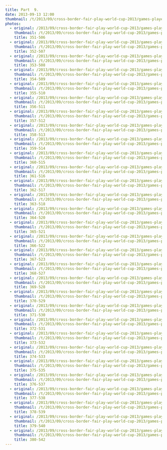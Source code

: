```yaml
---
title: Part  9.
date: 2013-09-13 12:00
thumbnail: /t/2013/09/cross-border-fair-play-world-cup-2013/games-players-supporters/part-9/351-506.jpg
photos:
  - original: /2013/09/cross-border-fair-play-world-cup-2013/games-players-supporters/part-9/351-506.jpg
    thumbnail: /t/2013/09/cross-border-fair-play-world-cup-2013/games-players-supporters/part-9/351-506.jpg
    title: 351-506
  - original: /2013/09/cross-border-fair-play-world-cup-2013/games-players-supporters/part-9/352-507.jpg
    thumbnail: /t/2013/09/cross-border-fair-play-world-cup-2013/games-players-supporters/part-9/352-507.jpg
    title: 352-507
  - original: /2013/09/cross-border-fair-play-world-cup-2013/games-players-supporters/part-9/353-508.jpg
    thumbnail: /t/2013/09/cross-border-fair-play-world-cup-2013/games-players-supporters/part-9/353-508.jpg
    title: 353-508
  - original: /2013/09/cross-border-fair-play-world-cup-2013/games-players-supporters/part-9/354-509.jpg
    thumbnail: /t/2013/09/cross-border-fair-play-world-cup-2013/games-players-supporters/part-9/354-509.jpg
    title: 354-509
  - original: /2013/09/cross-border-fair-play-world-cup-2013/games-players-supporters/part-9/355-510.jpg
    thumbnail: /t/2013/09/cross-border-fair-play-world-cup-2013/games-players-supporters/part-9/355-510.jpg
    title: 355-510
  - original: /2013/09/cross-border-fair-play-world-cup-2013/games-players-supporters/part-9/356-511.jpg
    thumbnail: /t/2013/09/cross-border-fair-play-world-cup-2013/games-players-supporters/part-9/356-511.jpg
    title: 356-511
  - original: /2013/09/cross-border-fair-play-world-cup-2013/games-players-supporters/part-9/357-512.jpg
    thumbnail: /t/2013/09/cross-border-fair-play-world-cup-2013/games-players-supporters/part-9/357-512.jpg
    title: 357-512
  - original: /2013/09/cross-border-fair-play-world-cup-2013/games-players-supporters/part-9/358-513.jpg
    thumbnail: /t/2013/09/cross-border-fair-play-world-cup-2013/games-players-supporters/part-9/358-513.jpg
    title: 358-513
  - original: /2013/09/cross-border-fair-play-world-cup-2013/games-players-supporters/part-9/359-514.jpg
    thumbnail: /t/2013/09/cross-border-fair-play-world-cup-2013/games-players-supporters/part-9/359-514.jpg
    title: 359-514
  - original: /2013/09/cross-border-fair-play-world-cup-2013/games-players-supporters/part-9/360-515.jpg
    thumbnail: /t/2013/09/cross-border-fair-play-world-cup-2013/games-players-supporters/part-9/360-515.jpg
    title: 360-515
  - original: /2013/09/cross-border-fair-play-world-cup-2013/games-players-supporters/part-9/361-516.jpg
    thumbnail: /t/2013/09/cross-border-fair-play-world-cup-2013/games-players-supporters/part-9/361-516.jpg
    title: 361-516
  - original: /2013/09/cross-border-fair-play-world-cup-2013/games-players-supporters/part-9/362-517.jpg
    thumbnail: /t/2013/09/cross-border-fair-play-world-cup-2013/games-players-supporters/part-9/362-517.jpg
    title: 362-517
  - original: /2013/09/cross-border-fair-play-world-cup-2013/games-players-supporters/part-9/363-518.jpg
    thumbnail: /t/2013/09/cross-border-fair-play-world-cup-2013/games-players-supporters/part-9/363-518.jpg
    title: 363-518
  - original: /2013/09/cross-border-fair-play-world-cup-2013/games-players-supporters/part-9/364-520.jpg
    thumbnail: /t/2013/09/cross-border-fair-play-world-cup-2013/games-players-supporters/part-9/364-520.jpg
    title: 364-520
  - original: /2013/09/cross-border-fair-play-world-cup-2013/games-players-supporters/part-9/365-521.jpg
    thumbnail: /t/2013/09/cross-border-fair-play-world-cup-2013/games-players-supporters/part-9/365-521.jpg
    title: 365-521
  - original: /2013/09/cross-border-fair-play-world-cup-2013/games-players-supporters/part-9/366-522.jpg
    thumbnail: /t/2013/09/cross-border-fair-play-world-cup-2013/games-players-supporters/part-9/366-522.jpg
    title: 366-522
  - original: /2013/09/cross-border-fair-play-world-cup-2013/games-players-supporters/part-9/367-523.jpg
    thumbnail: /t/2013/09/cross-border-fair-play-world-cup-2013/games-players-supporters/part-9/367-523.jpg
    title: 367-523
  - original: /2013/09/cross-border-fair-play-world-cup-2013/games-players-supporters/part-9/368-527.jpg
    thumbnail: /t/2013/09/cross-border-fair-play-world-cup-2013/games-players-supporters/part-9/368-527.jpg
    title: 368-527
  - original: /2013/09/cross-border-fair-play-world-cup-2013/games-players-supporters/part-9/369-528.jpg
    thumbnail: /t/2013/09/cross-border-fair-play-world-cup-2013/games-players-supporters/part-9/369-528.jpg
    title: 369-528
  - original: /2013/09/cross-border-fair-play-world-cup-2013/games-players-supporters/part-9/370-529.jpg
    thumbnail: /t/2013/09/cross-border-fair-play-world-cup-2013/games-players-supporters/part-9/370-529.jpg
    title: 370-529
  - original: /2013/09/cross-border-fair-play-world-cup-2013/games-players-supporters/part-9/371-530.jpg
    thumbnail: /t/2013/09/cross-border-fair-play-world-cup-2013/games-players-supporters/part-9/371-530.jpg
    title: 371-530
  - original: /2013/09/cross-border-fair-play-world-cup-2013/games-players-supporters/part-9/372-531.jpg
    thumbnail: /t/2013/09/cross-border-fair-play-world-cup-2013/games-players-supporters/part-9/372-531.jpg
    title: 372-531
  - original: /2013/09/cross-border-fair-play-world-cup-2013/games-players-supporters/part-9/373-532.jpg
    thumbnail: /t/2013/09/cross-border-fair-play-world-cup-2013/games-players-supporters/part-9/373-532.jpg
    title: 373-532
  - original: /2013/09/cross-border-fair-play-world-cup-2013/games-players-supporters/part-9/374-533.jpg
    thumbnail: /t/2013/09/cross-border-fair-play-world-cup-2013/games-players-supporters/part-9/374-533.jpg
    title: 374-533
  - original: /2013/09/cross-border-fair-play-world-cup-2013/games-players-supporters/part-9/375-535.jpg
    thumbnail: /t/2013/09/cross-border-fair-play-world-cup-2013/games-players-supporters/part-9/375-535.jpg
    title: 375-535
  - original: /2013/09/cross-border-fair-play-world-cup-2013/games-players-supporters/part-9/376-537.jpg
    thumbnail: /t/2013/09/cross-border-fair-play-world-cup-2013/games-players-supporters/part-9/376-537.jpg
    title: 376-537
  - original: /2013/09/cross-border-fair-play-world-cup-2013/games-players-supporters/part-9/377-538.jpg
    thumbnail: /t/2013/09/cross-border-fair-play-world-cup-2013/games-players-supporters/part-9/377-538.jpg
    title: 377-538
  - original: /2013/09/cross-border-fair-play-world-cup-2013/games-players-supporters/part-9/378-539.jpg
    thumbnail: /t/2013/09/cross-border-fair-play-world-cup-2013/games-players-supporters/part-9/378-539.jpg
    title: 378-539
  - original: /2013/09/cross-border-fair-play-world-cup-2013/games-players-supporters/part-9/379-540.jpg
    thumbnail: /t/2013/09/cross-border-fair-play-world-cup-2013/games-players-supporters/part-9/379-540.jpg
    title: 379-540
  - original: /2013/09/cross-border-fair-play-world-cup-2013/games-players-supporters/part-9/380-542.jpg
    thumbnail: /t/2013/09/cross-border-fair-play-world-cup-2013/games-players-supporters/part-9/380-542.jpg
    title: 380-542
---
```

